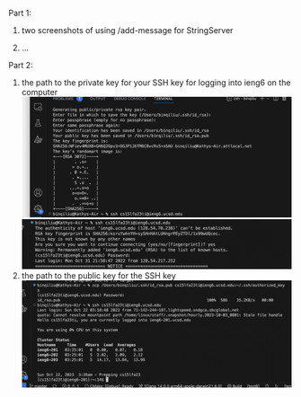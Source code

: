 Part 1:
1. two screenshots of using /add-message for StringServer

2. ...

Part 2:
1. the path to the private key for your SSH key for logging into ieng6 on the computer
   ![Image](generate-key.png)
   ![Image](private-key.png)
2. the path to the public key for the SSH key
   ![Image](public-key.png)


